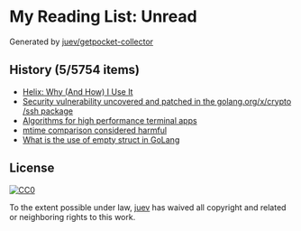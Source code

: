 # My Reading List: Unread

Generated by [juev/getpocket-collector](https://github.com/juev/getpocket-collector)

## History (5/5754 items)

- [Helix: Why (And How) I Use It](https://jonathan-frere.com/posts/helix/)
- [Security vulnerability uncovered and patched in the golang.org/x/crypto /ssh package](https://platform.sh/blog/uncovered-and-patched-golang-vunerability/)
- [Algorithms for high performance terminal apps](https://textual.textualize.io/blog/2024/12/12/algorithms-for-high-performance-terminal-apps/)
- [mtime comparison considered harmful](https://apenwarr.ca/log/20181113)
- [What is the use of empty struct in GoLang](https://www.pixelstech.net/article/1677371161-What-is-the-use-of-empty-struct-in-GoLang)

## License

[![CC0](https://mirrors.creativecommons.org/presskit/buttons/88x31/svg/cc-zero.svg)](https://creativecommons.org/publicdomain/zero/1.0/)

To the extent possible under law, [juev](https://github.com/juev) has waived all copyright and related or neighboring rights to this work.
